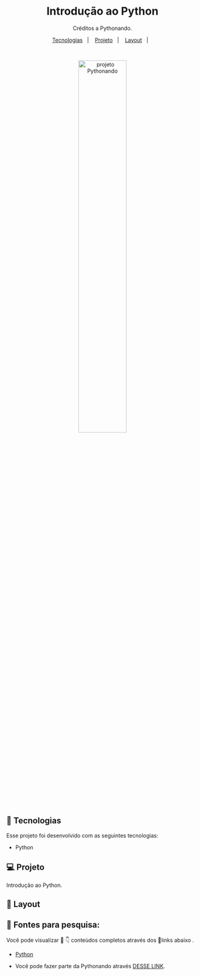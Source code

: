 <h1 align="center"> Introdução ao Python </h1>

<p align="center">
Créditos a Pythonando.
</p>

<p align="center">
  <a href="#-tecnologias">Tecnologias</a>&nbsp;&nbsp;&nbsp;|&nbsp;&nbsp;&nbsp;
  <a href="#-projeto">Projeto</a>&nbsp;&nbsp;&nbsp;|&nbsp;&nbsp;&nbsp;
  <a href="#-layout">Layout</a>&nbsp;&nbsp;&nbsp;|&nbsp;&nbsp;&nbsp;

</p>



<br>

<p align="center">
  <img alt="projeto Pythonando" src="https://th.bing.com/th/id/R.dbb1de4e03ea1640cdc142b08304b428?rik=RoMOHBhIAnJdVg&riu=http%3a%2f%2fwww.pngmart.com%2ffiles%2f7%2fPython-PNG-Image.png&ehk=vZxZFg%2bn4fIlV9lSxCNq7p3v1ViFkwa44dwaAH3RTfI%3d&risl=&pid=ImgRaw&r=0"width="50%"
</p>

## 🚀 Tecnologias

Esse projeto foi desenvolvido com as seguintes tecnologias:

- Python


## 💻 Projeto

Introdução ao Python.

## 🔖 Layout
## 🔎 Fontes para pesquisa:  

Você pode visualizar 👀 👇 conteùdos completos através dos 🔗links abaixo .
- [Python](https://docs.python.org/pt-br/3/tutorial/index.html)
  
- Você pode  fazer parte da Pythonando através [DESSE LINK](https://plataforma.pythonando.com.br/usuarios/login/). 
